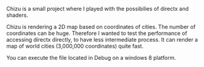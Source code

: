 Chizu is a small project where I played with the possibilies of directx and shaders.

Chizu is rendering a 2D map based on coordinates of cities. The number of coordinates can be huge.
Therefore I wanted to test the performance of accessing directx directly, to have less intermediate process.
It can render a map of world cities (3,000,000 coordinates) quite fast.

You can execute the file located in Debug on a windows 8 platform.

